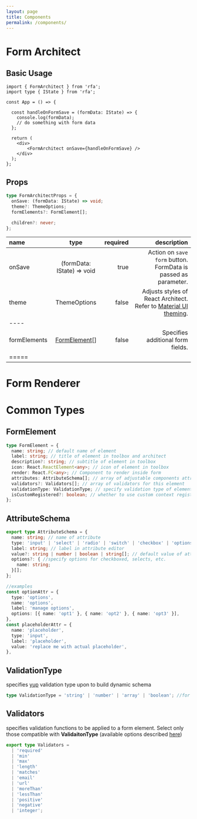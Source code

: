 ```yaml
---
layout: page
title: Components
permalink: /components/
---
```


# Form Architect

## Basic Usage
~~~ tsx
import { FormArchitect } from 'rfa';
import type { IState } from 'rfa';

const App = () => {

  const handleOnFormSave = (formData: IState) => {
    console.log(formData);
    // do something with form data
  };

  return (
    <div>
        <FormArchitect onSave={handleOnFormSave} />
    </div>
  );
};
~~~
## Props
~~~ ts
type FormArchitectProps = {
  onSave: (formData: IState) => void;
  theme?: ThemeOptions;
  formElements?: FormElement[];

  children?: never;
};
~~~

| name | type | required | description |
|:--------|:-------:|--------:| --------:|
| onSave   | (formData: IState) => void   | true   | Action on `save form` button. FormData is passed as parameter.|
| theme   | ThemeOptions   | false   | Adjusts styles of React Architect. Refer to [Material UI theming](https://material-ui.com/customization/default-theme/).|
|----
| formElements   | [FormElement](#formelement)[]   | false   | Specifies additional form fields.|
|=====

# Form Renderer


# Common Types

## FormElement
~~~ ts
type FormElement = {
  name: string; // default name of element
  label: string; // title of element in toolbox and architect
  description?: string; // subtitle of element in toolbox
  icon: React.ReactElement<any>; // icon of element in toolbox
  render: React.FC<any>; // Component to render inside form 
  attributes: AttributeSchema[]; // array of adjustable components attributes
  validators?: Validators[]; // array of validators for this element
  validationType: ValidationType; // specify validation type of element
  isCustomRegistered?: boolean; // whether to use custom context registration for this element
};
~~~
## AttributeSchema
~~~ ts
export type AttributeSchema = {
  name: string; // name of attribute
  type: 'input' | 'select' | 'radio' | 'switch' | 'checkbox' | 'options'; // for editing purposes of attribute
  label: string; // label in attribute editor
  value?: string | number | boolean | string[]; // default value of attribute
  options?: { //specify options for checkboxed, selects, etc.
    name: string;
  }[];
};

//examples
const optionAttr = {
  type: 'options',
  name: 'options',
  label: 'manage options',
  options: [{ name: 'opt1' }, { name: 'opt2' }, { name: 'opt3' }],
},
const placeholderAttr = {
  name: 'placeholder',
  type: 'input',
  label: 'placeholder',
  value: 'replace me with actual placeholder',
},
~~~

## ValidationType

specifies [yup](https://github.com/jquense/yup#api) validation type upon to build dynamic schema
~~~ ts
type ValidationType = 'string' | 'number' | 'array' | 'boolean'; //for setting validations
~~~

## Validators

specifies validation functions to be applied to a form element. Select only those compatible with **ValidaitonType** (available options described [here](https://github.com/jquense/yup#api)) 
~~~ ts
export type Validators =
  | 'required'
  | 'min'
  | 'max'
  | 'length'
  | 'matches'
  | 'email'
  | 'url'
  | 'moreThan'
  | 'lessThan'
  | 'positive'
  | 'negative'
  | 'integer';
~~~
